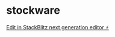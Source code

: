 # stockware

[Edit in StackBlitz next generation editor ⚡️](https://stackblitz.com/~/github.com/Vikramguptak/stockware)